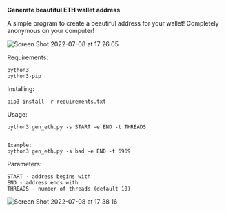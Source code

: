 
**Generate beautiful ETH wallet address**

A simple program to create a beautiful address for your wallet! Completely anonymous on your computer!

![Screen Shot 2022-07-08 at 17 26 05](https://user-images.githubusercontent.com/108941609/178011863-63bc02e2-da3f-48a8-911a-9f65d503c74d.png)

Requirements:
```
python3
python3-pip
```

Installing:

`pip3 install -r requirements.txt`

Usage:

```
python3 gen_eth.py -s START -e END -t THREADS


Example:
python3 gen_eth.py -s bad -e END -t 6969
```

Parameters:
```
START - address begins with
END - address ends with
THREADS - number of threads (default 10)
```

![Screen Shot 2022-07-08 at 17 38 16](https://user-images.githubusercontent.com/108941609/178014134-d367343d-d068-4c54-97df-df04b4b07a0f.png)


